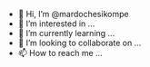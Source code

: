 - 👋 Hi, I’m @mardochesikompe
- 👀 I’m interested in ...
- 🌱 I’m currently learning ...
- 💞️ I’m looking to collaborate on ...
- 📫 How to reach me ...

<!--- 
mardochesikompe/mardochesikompe is a ✨ special ✨ repository because its `README.md` (this file) appears on your GitHub profile.
You can click the Preview link to take a look at your changes.
--->
